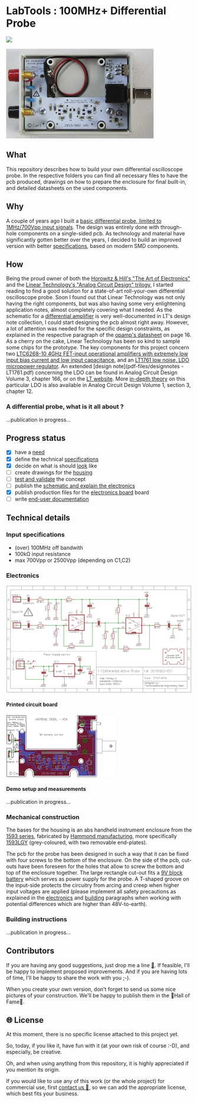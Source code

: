 # LabTools : 100MHz+ Differential Probe
![](https://img.shields.io/badge/project%20status-under%20construction-lightgrey.svg)

![opened enclosure](images/opened_enclosure-s.png)

## What

This repository describes how to build your own differential oscilloscope probe. In the respective folders you can find all necessary files to have the pcb produced, drawings on how to prepare the enclosure for final built-in, and detailed datasheets  on the used components.

## Why

A couple of years ago I built a [basic differential probe, limited to 1MHz/700Vpp input signals](https://github.com/nostradomus/LabTools_1MHz-Differential-Probe). The design was entirely done with through-hole components on a single-sided pcb. As technology and material have significantly gotten better over the years, I decided to build an improved version with better [specifications](#Input-specifications), based on modern SMD components.

## How

Being the proud owner of both the [Horowitz & Hill's "The Art of Electronics"](https://artofelectronics.net) and the [Linear Technology's "Analog Circuit Design" trilogy](http://www.linear.com/designtools/acd_book.php), I started reading to find a good solution for a state-of-art roll-your-own differential oscilloscope probe. Soon I found out that Linear Technology was not only having the right components, but was also having some very enlightening application notes, almost completely covering what I needed. As the schematic for a [differential amplifier](https://en.wikipedia.org/wiki/Differential_amplifier) is very well-documented in LT's design note collection, I could start designing the pcb almost right away. However, a lot of attention was needed for the specific design constraints, as explained in the respective paragraph of the [opamp's datasheet](pdf-files/datasheet_-_LTC6268-10.pdf) on page 16. As a cherry on the cake, Linear Technology has been so kind to sample some chips for the prototype. The key components for this project concern two [LTC6268-10 4GHz FET-input operational amplifiers with extremely low input bias current and low input capacitance](pdf-files/datasheet_-_LTC6268-10.pdf), and an [LT1761 low noise, LDO micropower regulator](pdf-files/datasheet_-_LT1761.pdf). An extended [design note](pdf-files/designnotes - LT1761.pdf) concerning the LDO can be found in Analog Circuit Design Volume 3, chapter 166, or on the [LT website](http://www.linear.com/product/LT1761). More [in-depth theory](pdf-files/applicationnote_-_LT1761.pdf) on this particular LDO is also available in Analog Circuit Design Volume 1, section 3, chapter 12.

### A differential probe, what is it all about ?

...publication in progress...

## Progress status

 - [x] have a [need](#why)
 - [x] define the technical [specifications](#Input-specifications)
 - [x] decide on what is should [look](#how) like
 - [ ] create drawings for the [housing](#mechanical-construction)
 - [ ] [test and validate](#Demo-setup-and-measurements) the concept
 - [ ] publish the [schematic and explain the electronics](#Electronics)
 - [x] publish production files for the [electronics board](#Printed-circuit-board) board
 - [ ] write [end-user documentation](https://github.com/nostradomus/100MHz+_Differential_Probe/wiki)

## Technical details

### Input specifications

- (over) 100MHz off bandwith
- 100kΩ input resistance
- max 700Vpp or 2500Vpp (depending on C1,C2)

### Electronics

![schematic](images/schematic-s.png)

#### Printed circuit board

![pcb](images/board-s.png)

#### Demo setup and measurements

...publication in progress...

### Mechanical construction

The bases for the housing is an abs handheld instrument enclosure from the [1593 series](https://www.hammfg.com/electronics/small-case/plastic/1593), fabricated by [Hammond manufacturing](https://www.hammfg.com/), more specifically [1593LGY](pdf-files/) (grey-coloured, with two removable end-plates).

The pcb for the probe has been designed in such a way that it can be fixed with four screws to the bottom of the enclosure. On the side of the pcb, cut-outs have been foreseen for the holes that allow to screw the bottom and top of the enclosure together. The large rectangle cut-out fits a [9V block battery](pdf-files/datasheet_-_9v-alkaline.pdf) which serves as power supply for the probe. A T-shaped groove on the input-side protects the circuitry from arcing  and creep when higher input voltages are applied (please implement all safety precautions as explained in the [electronics](#Electronics) and [building](#Building-instructions) paragraphs when working with potential differences which are higher than 48V-to-earth).

### Building instructions

...publication in progress...

## Contributors

If you are having any good suggestions, just drop me a line [:email:](http://nostradomus.ddns.net/contactform.html).
If feasible, I'll be happy to implement proposed improvements.
And if you are having lots of time, I'll be happy to share the work with you ;-).

When you create your own version, don't forget to send us some nice pictures of your construction. We'll be happy to publish them in the :confetti_ball:Hall of Fame:confetti_ball:.

## :globe_with_meridians: License

At this moment, there is no specific license attached to this project yet.

So, today, if you like it, have fun with it (at your own risk of course :-D), and especially, be creative.

Oh, and when using anything from this repository, it is highly appreciated if you mention its origin.

If you would like to use any of this work (or the whole project) for commercial use, first [contact us :email:](http://nostradomus.ddns.net/contactform.html), so we can add the appropriate license, which best fits your business.
